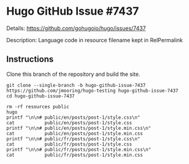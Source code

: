 # Hugo GitHub Issue #7437

Details: <https://github.com/gohugoio/hugo/issues/7437>

Description: Language code in resource filename kept in RelPermalink

## Instructions

Clone this branch of the repository and build the site.

```text
git clone --single-branch -b hugo-github-issue-7437 https://github.com/jmooring/hugo-testing hugo-github-issue-7437
cd hugo-github-issue-7437

rm -rf resources public
hugo
printf "\n\n# public/en/posts/post-1/style.css\n"
cat           public/en/posts/post-1/style.css
printf "\n\n# public/en/posts/post-1/style.min.css\n"
cat           public/en/posts/post-1/style.min.css
printf "\n\n# public/fr/posts/post-1/style.css\n"
cat           public/fr/posts/post-1/style.css
printf "\n\n# public/fr/posts/post-1/style.min.css\n"
cat           public/fr/posts/post-1/style.min.css
```

